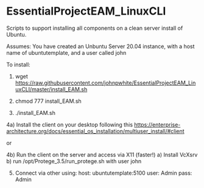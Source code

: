 # EssentialProjectEAM_LinuxCLI
Scripts to support installing all components on a clean server install of Ubuntu.

Assumes: You have created an Unbuntu Server 20.04 instance, with a host name of ubuntutemplate, and a user called john

To install:

1) wget https://raw.githubusercontent.com/johnpwhite/EssentialProjectEAM_LinuxCLI/master/install_EAM.sh

2) chmod 777 install_EAM.sh

3) ./install_EAM.sh

4a) Install the client on your desktop following this https://enterprise-architecture.org/docs/essential_os_installation/multiuser_install/#client

or

4b) Run the client on the server and access via X11 (faster!)
    a) Install VcXsrv
    b) run /opt/Protege_3.5/run_protege.sh with user john

5) Connect via other using:
    host: ubuntutemplate:5100
    user: Admin
    pass: Admin
